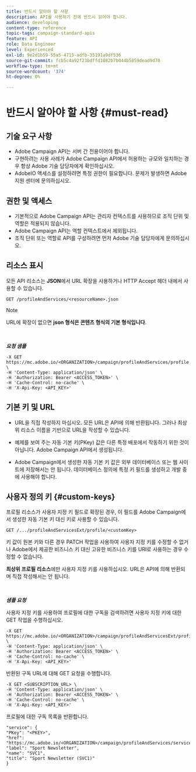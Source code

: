 ```yaml
---
title: 반드시 알아야 할 사항
description: API를 사용하기 전에 반드시 읽어야 합니다.
audience: developing
content-type: reference
topic-tags: campaign-standard-apis
feature: API
role: Data Engineer
level: Experienced
exl-id: 9e2d1b59-55a5-4715-adfb-35191a9df536
source-git-commit: fcb5c4a92f23bdffd1082b7b044b5859dead9d70
workflow-type: tm+mt
source-wordcount: '374'
ht-degree: 0%

---
```


# 반드시 알아야 할 사항 {#must-read}

## 기술 요구 사항

* Adobe Campaign API는 서버 간 전용이어야 합니다.
* 구현하려는 사용 사례가 Adobe Campaign API에서 허용하는 규모와 일치하는 경우 항상 Adobe 기술 담당자에게 확인하십시오.
* AdobeIO 액세스를 설정하려면 특정 권한이 필요합니다. 문제가 발생하면 Adobe 지원 센터에 문의하십시오.

## 권한 및 액세스

* 기본적으로 Adobe Campaign API는 관리자 컨텍스트를 사용하므로 조직 단위 및 역할은 적용되지 않습니다.
* Adobe Campaign API는 역할 컨텍스트에서 제외됩니다.
* 조직 단위 또는 역할로 API를 구성하려면 먼저 Adobe 기술 담당자에게 문의하십시오.

## 리소스 표시

모든 API 리소스는 **JSON**&#x200B;에서 URL 확장을 사용하거나 HTTP Accept 헤더 내에서 사용할 수 있습니다.

`GET /profileAndServices/<resourceName>.json`

>[!NOTE]
>
>URL에 확장이 없으면 **json 형식은 콘텐츠 형식의 기본 형식입니다**.

<br/>

***요청 샘플***

```
-X GET https://mc.adobe.io/<ORGANIZATION>/campaign/profileAndServices/profile.json \
-H 'Content-Type: application/json' \
-H 'Authorization: Bearer <ACCESS_TOKEN>' \
-H 'Cache-Control: no-cache' \
-H 'X-Api-Key: <API_KEY>'
```

## 기본 키 및 URL

* URL을 직접 작성하지 마십시오. 모든 URL은 API에 의해 반환됩니다. 그러나 최상위 리소스 이름을 기반으로 URL을 작성할 수 있습니다.

* 예제를 보여 주는 자동 기본 키(PKey) 값은 다른 특정 배포에서 작동하기 위한 것이 아닙니다. Adobe Campaign API에서 생성됩니다.

* Adobe Campaign에서 생성한 자동 기본 키 값은 외부 데이터베이스 또는 웹 사이트에 저장해서는 안 됩니다. 데이터베이스 정의에 특정 키 필드를 생성하고 개발 중에 사용해야 합니다.

## 사용자 정의 키 {#custom-keys}

프로필 리소스가 사용자 지정 키 필드로 확장된 경우, 이 필드를 Adobe Campaign에서 생성한 자동 기본 키 대신 키로 사용할 수 있습니다.

`GET /.../profileAndServicesExt/profile/<customKey>`

키 값이 원본 키와 다른 경우 PATCH 작업을 사용하여 사용자 지정 키를 수정할 수 없거나 Adobe에서 제공한 비즈니스 키 대신 고유한 비즈니스 키를 URI로 사용하는 경우 수정할 수 없습니다.

**최상위 프로필 리소스**&#x200B;에만 사용자 지정 키를 사용하십시오. URL은 API에 의해 반환되며 직접 작성해서는 안 됩니다.

<br/>

***샘플 요청***

사용자 지정 키를 사용하여 프로필에 대한 구독을 검색하려면 사용자 지정 키에 대한 GET 작업을 수행하십시오.

```
-X GET https://mc.adobe.io/<ORGANIZATION>/campaign/profileAndServicesExt/profile/<customKey> \
-H 'Content-Type: application/json' \
-H 'Authorization: Bearer <ACCESS_TOKEN>' \
-H 'Cache-Control: no-cache' \
-H 'X-Api-Key: <API_KEY>'
```

반환된 구독 URL에 대해 GET 요청을 수행합니다.

```
-X GET <SUBSCRIPTION_URL> \
-H 'Content-Type: application/json' \
-H 'Authorization: Bearer <ACCESS_TOKEN>' \
-H 'Cache-Control: no-cache' \
-H 'X-Api-Key: <API_KEY>'
```

프로필에 대한 구독 목록을 반환합니다.

```
"service": {
"PKey": "<PKEY>",
"href": "https://mc.adobe.io/<ORGANIZATION>/campaign/profileAndServices/service/<PKEY>",
"label": "Sport Newsletter",
"name": "SVC1",
"title": "Sport Newsletter (SVC1)"
}
```
